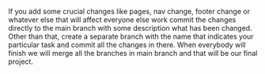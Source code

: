If you add some crucial changes like pages, nav change, footer change or whatever else that will affect everyone else work commit the changes directly to the main branch with some description what has been changed.
Other than that, create a separate branch with the name that indicates your particular task and commit all the changes in there. 
When everybody will finish we will merge all the branches in main branch and that will be our final project.
